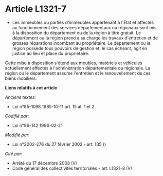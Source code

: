 # Article L1321-7

- Les immeubles ou parties d'immeubles appartenant à l'Etat et affectés au fonctionnement des services départementaux ou
régionaux sont mis à la disposition du département ou de la région à titre gratuit. Le département ou la région prend à sa
charge les travaux d'entretien et de grosses réparations incombant au propriétaire. Le département ou la région possède tous
pouvoirs de gestion et, le cas échéant, agit en justice au lieu et place du propriétaire.

Cette mise à disposition s'étend aux meubles, matériels et véhicules actuellement affectés à l'administration départementale
ou régionale. La région ou le département assume l'entretien et le renouvellement de ces biens mobiliers.

**Liens relatifs à cet article**

_Anciens textes_:

  - Loi n°85-1098 1985-10-11 art. 15 al. 1 et 2

_Codifié par_:

  - Loi n°96-142 1996-02-21

_Modifié par_:

  - Loi n°2002-276 du 27 février 2002 - art. 135 ()

_Cité par_:

  - Arrêté du 17 décembre 2008 (V)
  - Code général des collectivités territoriales - art. L1321-8 (V)
